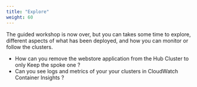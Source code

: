 ```yaml
---
title: "Explore"
weight: 60
---
```


The guided workshop is now over, but you can takes some time to explore, different aspects of what has been deployed, and how you can monitor or follow the clusters.

- How can you remove the webstore application from the Hub Cluster to only Keep the spoke one ?
- Can you see logs and metrics of your your clusters in CloudWatch Container Insights ?
